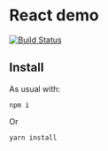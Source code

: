 # React demo
[![Build Status](https://travis-ci.org/pxai/react-demo.svg?branch=master)](https://travis-ci.org/pxai/react-demo)

## Install
As usual with:
```
npm i
```

Or
```
yarn install
```
